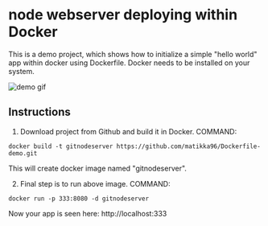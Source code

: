 # node webserver deploying within Docker
This is a demo project, which shows how to initialize a simple "hello world" app within docker using Dockerfile.
Docker needs to be installed on your system.

![demo gif](https://github.com/matikka96/node-web-server/blob/master/demo.gif?raw=true)

## Instructions

1) Download project from Github and build it in Docker.
COMMAND: 
```
docker build -t gitnodeserver https://github.com/matikka96/Dockerfile-demo.git
```
This will create docker image named "gitnodeserver".

2) Final step is to run above image.
COMMAND: 
```
docker run -p 333:8080 -d gitnodeserver
```
Now your app is seen here: http://localhost:333
